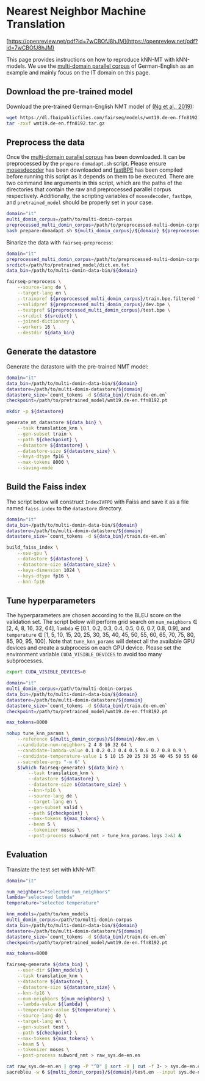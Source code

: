 # Nearest Neighbor Machine Translation

[https://openreview.net/pdf?id=7wCBOfJ8hJM](https://openreview.net/pdf?id=7wCBOfJ8hJM)


This page provides instructions on how to reproduce kNN-MT with kNN-models. 
We use the [multi-domain parallel corpus](https://github.com/roeeaharoni/unsupervised-domain-clusters) 
of German-English as an example and mainly focus on the IT domain on this page.


## Download the pre-trained model
Download the pre-trained German-English NMT model of 
[(Ng et al., 2019)](https://aclanthology.org/W19-5333.pdf):
``` bash
wget https://dl.fbaipublicfiles.com/fairseq/models/wmt19.de-en.ffn8192.tar.gz
tar -zxvf wmt19.de-en.ffn8192.tar.gz
```

## Preprocess the data

Once the [multi-domain parallel corpus](https://github.com/roeeaharoni/unsupervised-domain-clusters) 
has been downloaded. It can be preprocessed by the `prepare-domadapt.sh` script. Please ensure 
[mosesdecoder](https://github.com/moses-smt/mosesdecoder) has been downloaded and 
[fastBPE](https://github.com/glample/fastBPE) has been compiled before running 
this script as it depends on them to be executed. There are two command line arguments 
in this script, which are the paths of the directories that contain the raw 
and preprocessed parallel corpus respectively. Additionally, the scripting variables 
of `mosesdecoder`, `fastbpe`, and `pretrained_model` should be properly set in your case.


``` bash
domain="it"
multi_domin_corpus=/path/to/multi-domin-corpus
preprocessed_multi_domin_corpus=/path/to/preprocessed-multi-domin-corpus
bash prepare-domadapt.sh ${multi_domin_corpus}/${domain} ${preprocessed_multi_domin_corpus}/${domain}
```


Binarize the data with `fairseq-preprocess`:
``` bash
domain="it"
preprocessed_multi_domin_corpus=/path/to/preprocessed-multi-domin-corpus/${domain}
srcdict=/path/to/pretrained_model/dict.en.txt
data_bin=/path/to/multi-domin-data-bin/${domain}

fairseq-preprocess \
    --source-lang de \
    --target-lang en \
    --trainpref ${preprocessed_multi_domin_corpus}/train.bpe.filtered \
    --validpref ${preprocessed_multi_domin_corpus}/dev.bpe \
    --testpref ${preprocessed_multi_domin_corpus}/test.bpe \
    --srcdict ${srcdict} \
    --joined-dictionary \
    --workers 16 \
    --destdir ${data_bin}
```

## Generate the datastore
Generate the datastore with the pre-trained NMT model:
``` bash
domain="it"
data_bin=/path/to/multi-domin-data-bin/${domain}
datastore=/path/to/multi-domin-datastore/${domain}
datastore_size=`count_tokens -d ${data_bin}/train.de-en.en`
checkpoint=/path/to/pretrained_model/wmt19.de-en.ffn8192.pt

mkdir -p ${datastore}

generate_mt_datastore ${data_bin} \
    --task translation_knn \
    --gen-subset train \
    --path ${checkpoint} \
    --datastore ${datastore} \
    --datastore-size ${datastore_size} \
    --keys-dtype fp16 \
    --max-tokens 8000 \
    --saving-mode
```

## Build the Faiss index
The script below will construct `IndexIVFPQ` with Faiss and save it 
as a file named `faiss.index` to the `datastore` directory.
``` bash
domain="it"
data_bin=/path/to/multi-domin-data-bin/${domain}
datastore=/path/to/multi-domin-datastore/${domain}
datastore_size=`count_tokens -d ${data_bin}/train.de-en.en`

build_faiss_index \
    --use-gpu \
    --datastore ${datastore} \
    --datastore-size ${datastore_size} \
    --keys-dimension 1024 \
    --keys-dtype fp16 \
    --knn-fp16
```

## Tune hyperparameters

The hyperparameters are chosen according to the BLEU score on the validation set. 
The script below will perform grid search on `num_neighbors` ∈ [2, 4, 8, 16, 32, 64], 
`lambda` ∈ [0.1, 0.2, 0.3, 0.4, 0.5, 0.6, 0.7, 0.8, 0.9], and `temperature` ∈ 
[1, 5, 10, 15, 20, 25, 30, 35, 40, 45, 50, 55, 60, 65, 70, 75, 80, 85, 90, 95, 100]. 
Note that `tune_knn_params` will detect all the available GPU devices and create 
a subprocess on each GPU device. Please set the environment variable 
`CUDA_VISIBLE_DEVICES` to avoid too many subprocesses.

``` bash
export CUDA_VISIBLE_DEVICES=0

domain="it"
multi_domin_corpus=/path/to/multi-domin-corpus
data_bin=/path/to/multi-domin-data-bin/${domain}
datastore=/path/to/multi-domin-datastore/${domain}
datastore_size=`count_tokens -d ${data_bin}/train.de-en.en`
checkpoint=/path/to/pretrained_model/wmt19.de-en.ffn8192.pt

max_tokens=8000

nohup tune_knn_params \
    --reference ${multi_domin_corpus}/${domain}/dev.en \
    --candidate-num-neighbors 2 4 8 16 32 64 \
    --candidate-lambda-value 0.1 0.2 0.3 0.4 0.5 0.6 0.7 0.8 0.9 \
    --candidate-temperature-value 1 5 10 15 20 25 30 35 40 45 50 55 60 65 70 75 80 85 90 95 100  \
    --sacrebleu-args "-w 6" \
    $(which fairseq-generate) ${data_bin} \
        --task translation_knn \
        --datastore ${datastore} \
        --datastore-size ${datastore_size} \
        --knn-fp16 \
        --source-lang de \
        --target-lang en \
        --gen-subset valid \
        --path ${checkpoint} \
        --max-tokens ${max_tokens} \
        --beam 5 \
        --tokenizer moses \
        --post-process subword_nmt > tune_knn_params.logs 2>&1 &
```

## Evaluation
Translate the test set with kNN-MT:
``` bash
domain="it"

num_neighbors="selected num_neighbors"
lambda="selecteed lambda"
temperature="selected temperature"

knn_models=/path/to/knn_models
multi_domin_corpus=/path/to/multi-domin-corpus
data_bin=/path/to/multi-domin-data-bin/${domain}
datastore=/path/to/multi-domin-datastore/${domain}
datastore_size=`count_tokens -d ${data_bin}/train.de-en.en`
checkpoint=/path/to/pretrained_model/wmt19.de-en.ffn8192.pt

max_tokens=8000

fairseq-generate ${data_bin} \
    --user-dir ${knn_models} \
    --task translation_knn \
    --datastore ${datastore} \
    --datastore-size ${datastore_size} \
    --knn-fp16 \
    --num-neighbors ${num_neighbors} \
    --lambda-value ${lambda} \
    --temperature-value ${temperature} \
    --source-lang de \
    --target-lang en \
    --gen-subset test \
    --path ${checkpoint} \
    --max-tokens ${max_tokens} \
    --beam 5 \
    --tokenizer moses \
    --post-process subword_nmt > raw_sys.de-en.en

cat raw_sys.de-en.en | grep -P "^D" | sort -V | cut -f 3- > sys.de-en.en
sacrebleu -w 6 ${multi_domin_corpus}/${domain}/test.en --input sys.de-en.en
```
